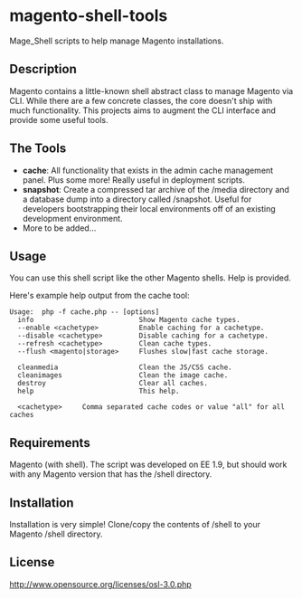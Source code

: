 magento-shell-tools
===================

Mage_Shell scripts to help manage Magento installations.


Description
-------------------

Magento contains a little-known shell abstract class to manage Magento via CLI.
While there are a few concrete classes, the core doesn't ship with much functionality.
This projects aims to augment the CLI interface and provide some useful tools.



The Tools
-------------------

 - **cache**: All functionality that exists in the admin cache management panel. Plus some more!
   Really useful in deployment scripts.
 - **snapshot**: Create a compressed tar archive of the /media directory and a database dump into 
   a directory called /snapshot.  Useful for developers bootstrapping their local environments off 
   of an existing development environment.
 - More to be added...

Usage
-------------------
You can use this shell script like the other Magento shells. Help is provided.

Here's example help output from the cache tool:

    Usage:  php -f cache.php -- [options]
      info                          Show Magento cache types.
      --enable <cachetype>          Enable caching for a cachetype.
      --disable <cachetype>         Disable caching for a cachetype.
      --refresh <cachetype>         Clean cache types.
      --flush <magento|storage>     Flushes slow|fast cache storage.

      cleanmedia                    Clean the JS/CSS cache.
      cleanimages                   Clean the image cache.
      destroy                       Clear all caches.
      help                          This help.

      <cachetype>     Comma separated cache codes or value "all" for all caches
    

Requirements
-------------------

Magento (with shell). The script was developed on EE 1.9, but should work with any Magento version that has the /shell
directory.


Installation
--------------------

Installation is very simple! Clone/copy the contents of /shell to your Magento /shell directory.


License
-------------------
http://www.opensource.org/licenses/osl-3.0.php

